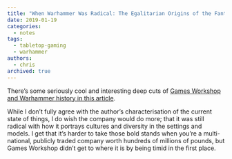 ```yaml
---
title: "When Warhammer Was Radical: The Egalitarian Origins of the Fantasy Battle Game"
date: 2019-01-19
categories:
  - notes
tags:
  - tabletop-gaming
  - warhammer
authors:
  - chris
archived: true
---
```


There’s some seriously cool and interesting deep cuts of [Games Workshop and Warhammer history in this article](https://wearethemutants.com/2019/01/14/when-warhammer-was-radical-the-egalitarian-origins-of-the-fantasy-battle-game/).

While I don’t fully agree with the author’s characterisation of the current state of things, I do wish the company would do more; that it was still radical with how it portrays cultures and diversity in the settings and models. I get that it’s harder to take those bold stands when you’re a multi-national, publicly traded company worth hundreds of millions of pounds, but Games Workshop didn’t get to where it is by being timid in the first place.
